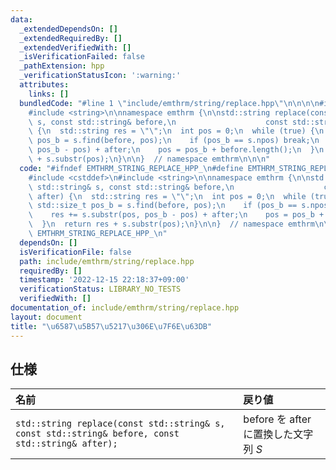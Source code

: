 ```yaml
---
data:
  _extendedDependsOn: []
  _extendedRequiredBy: []
  _extendedVerifiedWith: []
  _isVerificationFailed: false
  _pathExtension: hpp
  _verificationStatusIcon: ':warning:'
  attributes:
    links: []
  bundledCode: "#line 1 \"include/emthrm/string/replace.hpp\"\n\n\n\n#include <cstddef>\n\
    #include <string>\n\nnamespace emthrm {\n\nstd::string replace(const std::string&\
    \ s, const std::string& before,\n                    const std::string& after)\
    \ {\n  std::string res = \"\";\n  int pos = 0;\n  while (true) {\n    const std::size_t\
    \ pos_b = s.find(before, pos);\n    if (pos_b == s.npos) break;\n    res += s.substr(pos,\
    \ pos_b - pos) + after;\n    pos = pos_b + before.length();\n  }\n  return res\
    \ + s.substr(pos);\n}\n\n}  // namespace emthrm\n\n\n"
  code: "#ifndef EMTHRM_STRING_REPLACE_HPP_\n#define EMTHRM_STRING_REPLACE_HPP_\n\n\
    #include <cstddef>\n#include <string>\n\nnamespace emthrm {\n\nstd::string replace(const\
    \ std::string& s, const std::string& before,\n                    const std::string&\
    \ after) {\n  std::string res = \"\";\n  int pos = 0;\n  while (true) {\n    const\
    \ std::size_t pos_b = s.find(before, pos);\n    if (pos_b == s.npos) break;\n\
    \    res += s.substr(pos, pos_b - pos) + after;\n    pos = pos_b + before.length();\n\
    \  }\n  return res + s.substr(pos);\n}\n\n}  // namespace emthrm\n\n#endif  //\
    \ EMTHRM_STRING_REPLACE_HPP_\n"
  dependsOn: []
  isVerificationFile: false
  path: include/emthrm/string/replace.hpp
  requiredBy: []
  timestamp: '2022-12-15 22:18:37+09:00'
  verificationStatus: LIBRARY_NO_TESTS
  verifiedWith: []
documentation_of: include/emthrm/string/replace.hpp
layout: document
title: "\u6587\u5B57\u5217\u306E\u7F6E\u63DB"
---
```



## 仕様

|名前|戻り値|
|:--|:--|
|`std::string replace(const std::string& s, const std::string& before, const std::string& after);`|$\mathrm{before}$ を $\mathrm{after}$ に置換した文字列 $S$|
